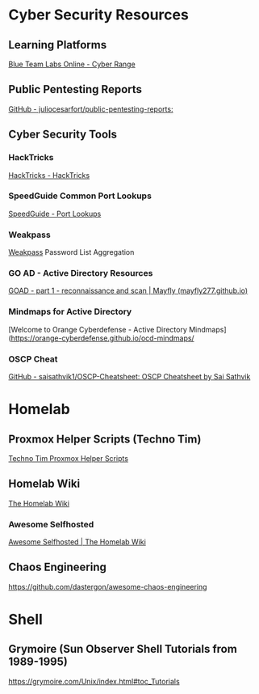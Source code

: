 # Cyber Security Resources
## Learning Platforms
[Blue Team Labs Online - Cyber Range](https://blueteamlabs.online/)
## Public Pentesting Reports
[GitHub - juliocesarfort/public-pentesting-reports:](https://github.com/juliocesarfort/public-pentesting-reports)
## Cyber Security Tools

### HackTricks
[HackTricks - HackTricks](https://book.hacktricks.xyz/welcome/readme)
### SpeedGuide Common Port Lookups
[SpeedGuide - Port Lookups](https://www.speedguide.net/)
### Weakpass
[Weakpass](https://weakpass.com/wordlist/1946)
Password List Aggregation
### GO AD - Active Directory Resources
[GOAD - part 1 - reconnaissance and scan | Mayfly (mayfly277.github.io)](https://mayfly277.github.io/posts/GOADv2-pwning_part1/)
### Mindmaps for Active Directory
[Welcome to Orange Cyberdefense - Active Directory Mindmaps](https://orange-cyberdefense.github.io/ocd-mindmaps/
### OSCP Cheat 
[GitHub - saisathvik1/OSCP-Cheatsheet: OSCP Cheatsheet by Sai Sathvik](https://github.com/saisathvik1/OSCP-Cheatsheet)
# Homelab
## Proxmox Helper Scripts (Techno Tim)
[Techno Tim Proxmox Helper Scripts](https://tteck.github.io/Proxmox/)

## Homelab Wiki
[The Homelab Wiki](https://thehomelab.wiki/)
### Awesome Selfhosted
[Awesome Selfhosted | The Homelab Wiki](https://thehomelab.wiki/books/helpful-tools-resources/chapter/awesome-selfhosted)

## Chaos Engineering
https://github.com/dastergon/awesome-chaos-engineering

# Shell
##  Grymoire (Sun Observer Shell Tutorials from 1989-1995)
https://grymoire.com/Unix/index.html#toc_Tutorials

